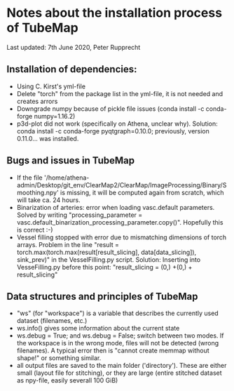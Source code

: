 

# Notes about the installation process of TubeMap

Last updated: 7th June 2020, Peter Rupprecht


## Installation of dependencies:

- Using C. Kirst's yml-file
- Delete "torch" from the package list in the yml-file, it is not needed and creates arrors
- Downgrade numpy because of pickle file issues (conda install -c conda-forge numpy=1.16.2)
- p3d-plot did not work (specifically on Athena, unclear why). Solution: conda install -c conda-forge pyqtgraph=0.10.0; previously, version 0.11.0... was installed.

## Bugs and issues in TubeMap

- If the file '/home/athena-admin/Desktop/git_env/ClearMap2/ClearMap/ImageProcessing/Binary/Smoothing.npy' is missing, it will be computed again from scratch, which will take ca. 24 hours.
- Binarization of arteries: error when loading vasc.default parameters. Solved by writing "processing_parameter = vasc.default_binarization_processing_parameter.copy()". Hopefully this is correct :-)
- Vessel filling stopped with error due to mismatching dimensions of torch arrays. Problem in the line
"result = torch.max(torch.max(result[result_slicing], data[data_slicing]), sink_prev)" in the VesselFilling.py script.
Solution: Inserting into VesseFilling.py before this point: "result_slicing = (0,) +(0,) + result_slicing"

## Data structures and principles of TubeMap

- "ws" (for "workspace") is a variable that describes the currently used dataset (filenames, etc.)
- ws.info() gives some information about the current state
- ws.debug = True; and ws.debug = False; switch between two modes. If the workspace is in the wrong mode, files will not be detected (wrong filenames). A typical error then is "cannot create memmap without shape!" or something similar.
- all output files are saved to the main folder ('directory'). These are either small (layout file for stitching), or they are large (entire stitched dataset as npy-file, easily severall 100 GiB)

